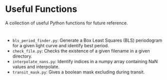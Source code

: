 # Useful Functions
A collection of useful Python functions for future reference.

#
* `bls_period_finder.py`: Generate a Box Least Squares (BLS) periodogram for a given light curve and identify best period.
* `check_file.py`: Checks the existence of a given filename in a given directory.
* `interpolate_nans.py`: Identify indices in a numpy array containing NaN values and interpolate.
* `transit_mask.py`: Gives a boolean mask excluding during transit.
